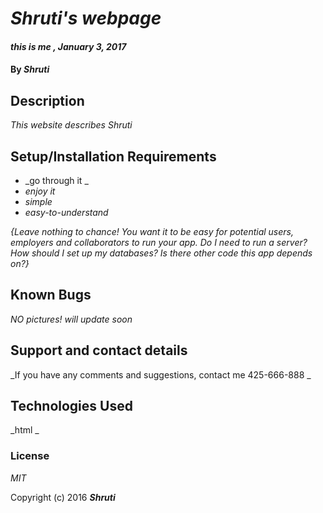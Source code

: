 # _Shruti's webpage_

#### _this is me , January 3, 2017_

#### By _**Shruti**_

## Description

_This website describes Shruti_
## Setup/Installation Requirements

* _go through it _
* _enjoy it_
* _simple_
* _easy-to-understand_


_{Leave nothing to chance! You want it to be easy for potential users, employers and collaborators to run your app. Do I need to run a server? How should I set up my databases? Is there other code this app depends on?}_

## Known Bugs

_NO pictures! will update soon_

## Support and contact details

_If you have any comments and suggestions, contact me 425-666-888
_

## Technologies Used

_html
_

### License

*MIT*

Copyright (c) 2016 **_Shruti_**
